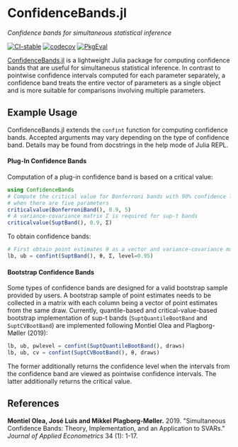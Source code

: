 # ConfidenceBands.jl

*Confidence bands for simultaneous statistical inference*

[![CI-stable][CI-stable-img]][CI-stable-url]
[![codecov][codecov-img]][codecov-url]
[![PkgEval][pkgeval-img]][pkgeval-url]

[CI-stable-img]: https://github.com/junyuan-chen/ConfidenceBands.jl/workflows/CI-stable/badge.svg
[CI-stable-url]: https://github.com/junyuan-chen/ConfidenceBands.jl/actions?query=workflow%3ACI-stable

[codecov-img]: https://codecov.io/gh/junyuan-chen/ConfidenceBands.jl/branch/main/graph/badge.svg
[codecov-url]: https://codecov.io/gh/junyuan-chen/ConfidenceBands.jl

[pkgeval-img]: https://juliaci.github.io/NanosoldierReports/pkgeval_badges/C/ConfidenceBands.svg
[pkgeval-url]: https://juliaci.github.io/NanosoldierReports/pkgeval_badges/C/ConfidenceBands.html

[ConfidenceBands.jl](https://github.com/junyuan-chen/ConfidenceBands.jl)
is a lightweight Julia package for computing confidence bands
that are useful for simultaneous statistical inference.
In contrast to pointwise confidence intervals computed for each parameter separately,
a confidence band treats the entire vector of parameters as a single object
and is more suitable for comparisons involving multiple parameters.

## Example Usage

ConfidenceBands.jl extends the `confint` function for computing confidence bands.
Accepted arguments may vary depending on the type of confidence band.
Details may be found from docstrings in the help mode of Julia REPL.

#### Plug-In Confidence Bands

Computation of a plug-in confidence band is based on a critical value:

```julia
using ConfidenceBands
# Compute the critical value for Bonferroni bands with 90% confidence level
# when there are five parameters
criticalvalue(BonferroniBand(), 0.9, 5)
# A variance-covariance matrix Σ is required for sup-t bands
criticalvalue(SuptBand(), 0.9, Σ)
```

To obtain confidence bands:

```julia
# First obtain point estimates θ as a vector and variance-covariance matrix Σ
lb, ub = confint(SuptBand(), θ, Σ, level=0.95)
```

#### Bootstrap Confidence Bands

Some types of confidence bands are designed for
a valid bootstrap sample provided by users.
A bootstrap sample of point estimates needs to be collected in a matrix
with each column being a vector of point estimates from the same draw.
Currently, quantile-based and critical-value-based bootstrap implementation of
sup-t bands (`SuptQuantileBootBand` and `SuptCVBootBand`)
are implemented following Montiel Olea and Plagborg-Møller (2019):

```julia
lb, ub, pwlevel = confint(SuptQuantileBootBand(), draws)
lb, ub, cv = confint(SuptCVBootBand(), θ, draws)
```

The former additionally returns the confidence level
when the intervals from the confidence band
are viewed as pointwise confidence intervals.
The latter additionally returns the critical value.

## References

**Montiel Olea, José Luis and Mikkel Plagborg-Møller.** 2019.
"Simultaneous Confidence Bands: Theory, Implementation, and an Application to SVARs."
*Journal of Applied Econometrics* 34 (1): 1-17.
